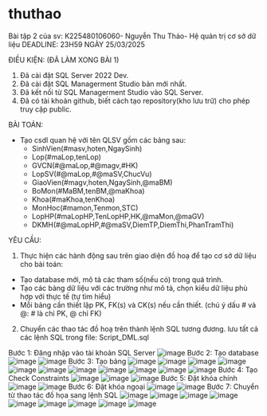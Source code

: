 # thuthao
Bài tập 2 của sv: K225480106060- Nguyễn Thu Thảo- Hệ quản trị cơ sở dữ liệu
DEADLINE: 23H59 NGÀY 25/03/2025

ĐIỀU KIỆN: (ĐÃ LÀM XONG BÀI 1)
1. Đã cài đặt SQL Server 2022 Dev.
2. Đã cài đặt SQL Managerment Studio bản mới nhất.
3. Đã kết nối từ SQL Managerment Studio vào SQL Server.
4. Đã có tài khoản github, biết cách tạo repository(kho lưu trữ) cho phép truy cập public.

BÀI TOÁN:
- Tạo csdl quan hệ với tên QLSV gồm các bảng sau:
  + SinhVien(#masv,hoten,NgaySinh)
  + Lop(#maLop,tenLop)
  + GVCN(#@maLop,#@magv,#HK)
  + LopSV(#@maLop,#@maSV,ChucVu)
  + GiaoVien(#magv,hoten,NgaySinh,@maBM)
  + BoMon(#MaBM,tenBM,@maKhoa)
  + Khoa(#maKhoa,tenKhoa)
  + MonHoc(#mamon,Tenmon,STC)
  + LopHP(#maLopHP,TenLopHP,HK,@maMon,@maGV)
  + DKMH(#@maLopHP,#@maSV,DiemTP,DiemThi,PhanTramThi)

YÊU CẦU:
1. Thực hiện các hành động sau trên giao diện đồ hoạ để tạo cơ sở dữ liệu cho bài toán:
  + Tạo database mới, mô tả các tham số(nếu có) trong quá trình.
  + Tạo các bảng dữ liệu với các trường như mô tả, chọn kiểu dữ liệu phù hợp với thực tế (tự tìm hiểu)
  + Mỗi bảng cần thiết lập PK, FK(s) và CK(s) nếu cần thiết. (chú ý dấu # và @: # là chỉ PK, @ chỉ FK)
2. Chuyển các thao tác đồ hoạ trên thành lệnh SQL tương đương. lưu tất cả các lệnh SQL trong file: Script_DML.sql

Bước 1: Đăng nhập vào tài khoản SQL Server
![image](https://github.com/user-attachments/assets/9e312a7d-f4f4-453c-a4c4-4a2aad8c1666)
Bước 2: Tạo database
![image](https://github.com/user-attachments/assets/a4c3d273-8f53-475b-8192-87dbe6184b78)
![image](https://github.com/user-attachments/assets/9b39a6c6-3492-4e8c-87a2-580baaf00d9c)
Bước 3: Tạo bảng
![image](https://github.com/user-attachments/assets/eea88d91-fd4f-46ae-ac12-32cfd4b77c55)
![image](https://github.com/user-attachments/assets/8c28c038-bad5-4ab4-8d05-fad4eb54f780)
![image](https://github.com/user-attachments/assets/91d0cc73-40e3-4124-8c55-e4c51ca937e2)
![image](https://github.com/user-attachments/assets/5fafcb39-4af8-40d5-97d6-913a49e6265d)
![image](https://github.com/user-attachments/assets/f0f920bc-a587-42b8-960d-0fc698b28abf)
![image](https://github.com/user-attachments/assets/bf793b53-519b-4d6a-af64-7875550594a6)
![image](https://github.com/user-attachments/assets/f0d56e17-d4f4-46bd-bb5f-561bdc6fe7ad)
![image](https://github.com/user-attachments/assets/549130e6-89e2-4f6e-a441-50bc7e90cbbf)
![image](https://github.com/user-attachments/assets/06e1d12f-120a-4fb8-820e-b3b1abb33dfa)
![image](https://github.com/user-attachments/assets/da40ccc8-0df2-4c16-ab22-36ef7bfa3e43)
![image](https://github.com/user-attachments/assets/085dcdbf-ba91-4b97-ae12-1f24fa5870de)
Bước 4: Tạo Check Constraints
![image](https://github.com/user-attachments/assets/d6508a5f-143a-43df-9d34-d8272e7b6403)
![image](https://github.com/user-attachments/assets/9c5ad45a-1460-402e-8a7f-643e359c8d12)
![image](https://github.com/user-attachments/assets/99aff209-6012-42fa-86e1-3536dbb060a0)
Bước 5: Đặt khóa chính
![image](https://github.com/user-attachments/assets/b3bc660b-5e28-466a-a17e-594474d0fb9b)
![image](https://github.com/user-attachments/assets/a4d550dc-392a-4e2e-8316-fdbad7d60513)
Bước 6: Đặt khóa ngoại
![image](https://github.com/user-attachments/assets/a7332fd7-0ff4-4bea-a407-8e0c47f36520)
![image](https://github.com/user-attachments/assets/b494bbb4-4b38-44be-a0c4-db4f5dc09ca2)
Bước 7: Chuyển từ thao tác đồ họa sang lệnh SQL
![image](https://github.com/user-attachments/assets/178891d2-2806-4c83-8dda-dd5bf7be2de4)
![image](https://github.com/user-attachments/assets/72b14b65-0def-4cea-9d9a-9c99738cfcec)
![image](https://github.com/user-attachments/assets/ec8d2375-5bfa-4d5c-a22f-d3c17e3f2397)
![image](https://github.com/user-attachments/assets/5426b4b1-0208-4331-809b-deaeac4ad9b1)
![image](https://github.com/user-attachments/assets/194f2f3c-d38c-40ae-99ce-a03d166cb6ab)
![image](https://github.com/user-attachments/assets/7994a0c6-dced-4e8b-bc99-fccda367502b)
![image](https://github.com/user-attachments/assets/24b92140-272d-466f-9861-7636b9aacc20)
![image](https://github.com/user-attachments/assets/9932ab0b-2cb7-40bf-b480-894d8d834b30)
![image](https://github.com/user-attachments/assets/abda6dab-1cb5-4af2-9b1f-1556c3e2f27e)

